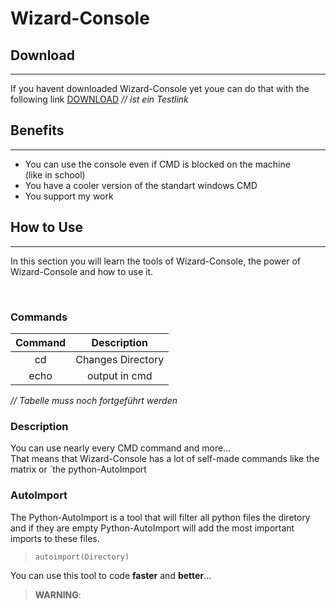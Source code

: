 # Wizard-Console

## Download

---

If you havent downloaded Wizard-Console yet youe can do that with the following link [DOWNLOAD](https://www.sipscale.me)
*// ist ein Testlink*  


## Benefits

---

- You can use the console even if CMD is blocked on the   machine  
(like in school)
- You have a cooler version of the standart windows CMD
- You support my work


## How to Use

---

In this section you will learn the tools of Wizard-Console, the power of Wizard-Console and how to use it.

&nbsp;

### Commands

| Command | Description |
|:-------:|:-----------:|
| cd      | Changes  Directory |
| echo    | output in cmd |

*// Tabelle muss noch fortgeführt werden*

### Description

You can use nearly every CMD command and more...  
That means that Wizard-Console has a lot of self-made commands like the matrix or ´the python-AutoImport  

### AutoImport

The Python-AutoImport is a tool that will filter all python files the diretory and if they are empty Python-AutoImport will add the most important imports to these files.  

> ```py
> autoimport(Directory)
> ```

You can use this tool to code **faster** and **better**...  

> **WARNING**: 